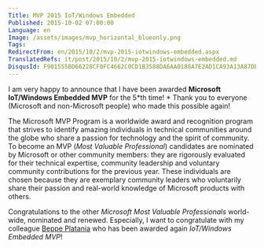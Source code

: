 ```yaml
---
Title: MVP 2015 IoT/Windows Embedded
Published: 2015-10-02 07:00:00
Language: en
Image: /assets/images/mvp_horizontal_blueonly.png
Tags:
RedirectFrom: en/2015/10/2/mvp-2015-iotwindows-embedded.aspx
TranslatedRefs: it/post/2015/10/2/mvp-2015-iotwindows-embedded.md
DisqusId: F901555BD66228CF0FC4662C0CD1B3588DA6AA0188A7E2AD1CA93A13A87DB571
---
```

I am very happy to announce that I have been awarded **Microsoft IoT/Windows Embedded MVP** for the 5*th time! * Thank you to everyone (Microsoft and non-Microsoft people) who made this possible again!

The Microsoft MVP Program is a worldwide award and recognition program that strives to identify amazing individuals in technical communities around the globe who share a passion for technology and the spirit of community. To become an MVP (*Most Valuable Professional*) candidates are nominated by Microsoft or other community members: they are rigorously evaluated for their technical expertise, community leadership and voluntary community contributions for the previous year. These individuals are chosen because they are exemplary community leaders who voluntarily share their passion and real-world knowledge of Microsoft products with others.

Congratulations to the other *Microsoft Most Valuable Professionals* world-wide, nominated and renewed. Especially, I want to congratulate with my colleague <a href="http://beppeplatania.com" target="_blank">Beppe Platania</a> who has been awarded again *IoT/Windows Embedded MVP*!